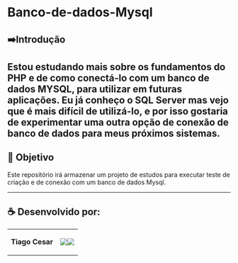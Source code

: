 # Banco-de-dados-Mysql


## ➡️Introdução

Estou estudando mais sobre os fundamentos do PHP e de como conectá-lo com um banco de dados MYSQL, para utilizar em futuras aplicações. Eu já conheço o SQL Server mas vejo que é mais difícil de utilizá-lo, e por isso gostaria de experimentar uma outra opção de conexão de banco de dados para meus próximos sistemas.
---

## 🎯 Objetivo
Este repositório irá armazenar um projeto de estudos para executar teste de criação e de conexão com um banco de dados Mysql.

---

## ☕ Desenvolvido por:

<table>
  <tbody>

<tr>
    <td><p align="left-center"><b>Tiago Cesar</b></p></td>
    <td><a href="https://github.com/TiagoUniverse" target="_blank"><img loading="lazy" src="https://img.shields.io/badge/GitHub-100000?style=for-the-badge&logo=github&logoColor=white" target="_blank" align="center"></a><a href="https://www.linkedin.com/in/tiago-lopes--/" target="_blank"><img loading="lazy" src="https://img.shields.io/badge/-LinkedIn-%230077B5?style=for-the-badge&logo=linkedin&logoColor=white" target="_blank" align="center"></a></td>
  </tr>

  </tbody>
 </table>
